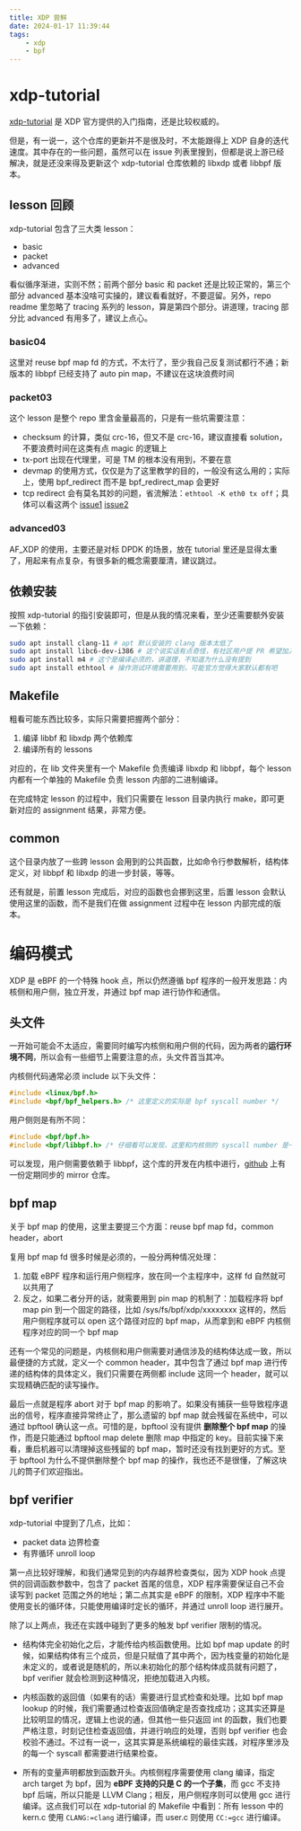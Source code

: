 ```yaml
---
title: XDP 尝鲜
date: 2024-01-17 11:39:44
tags:
    - xdp
    - bpf
---
```


# xdp-tutorial

[xdp-tutorial](https://github.com/xdp-project/xdp-tutorial) 是 XDP 官方提供的入门指南，还是比较权威的。

但是，有一说一，这个仓库的更新并不是很及时，不太能跟得上 XDP 自身的迭代速度。其中存在的一些问题，虽然可以在 issue 列表里搜到，但都是说上游已经解决，就是还没来得及更新这个 xdp-tutorial 仓库依赖的 libxdp 或者 libbpf 版本。

## lesson 回顾

xdp-tutorial 包含了三大类 lesson：

* basic
* packet
* advanced

看似循序渐进，实则不然；前两个部分 basic 和 packet 还是比较正常的，第三个部分 advanced 基本没啥可实操的，建议看看就好，不要逗留。另外，repo readme 里忽略了 tracing 系列的 lesson，算是第四个部分。讲道理，tracing 部分比 advanced 有用多了，建议上点心。

<!-- more -->

### basic04

这里对 reuse bpf map fd 的方式，不太行了，至少我自己反复测试都行不通；新版本的 libbpf 已经支持了 auto pin map，不建议在这块浪费时间

### packet03

这个 lesson 是整个 repo 里含金量最高的，只是有一些坑需要注意：

* checksum 的计算，类似 crc-16，但又不是 crc-16，建议直接看 solution，不要浪费时间在这类有点 magic 的逻辑上
* tx-port 出现在代理里，可是 TM 的根本没有用到，不要在意
* devmap 的使用方式，仅仅是为了这里教学的目的，一般没有这么用的；实际上，使用 bpf_redirect 而不是 bpf_redirect_map 会更好
* tcp redirect 会有莫名其妙的问题，省流解法：`ethtool -K eth0 tx off`；具体可以看这两个 [issue1](https://github.com/xdp-project/xdp-tutorial/issues/160#issuecomment-713532279) [issue2](https://github.com/xdp-project/xdp-tutorial/issues/160#issuecomment-722355532)

### advanced03

AF_XDP 的使用，主要还是对标 DPDK 的场景，放在 tutorial 里还是显得太重了，用起来有点复杂，有很多新的概念需要厘清，建议跳过。

## 依赖安装

按照 xdp-tutorial 的指引安装即可，但是从我的情况来看，至少还需要额外安装一下依赖：

```sh
sudo apt install clang-11 # apt 默认安装的 clang 版本太低了
sudo apt install libc6-dev-i386 # 这个说实话有点奇怪，有社区用户提 PR 希望加入依赖列表里，但是被拒了
sudo apt install m4 # 这个是编译必须的，讲道理，不知道为什么没有提到
sudo apt install ethtool # 操作测试环境需要用到，可能官方觉得大家默认都有吧
```

## Makefile

粗看可能东西比较多，实际只需要把握两个部分：

1. 编译 libbf 和 libxdp 两个依赖库
2. 编译所有的 lessons

对应的，在 lib 文件夹里有一个 Makefile 负责编译 libxdp 和 libbpf，每个 lesson 内都有一个单独的 Makefile 负责 lesson 内部的二进制编译。

在完成特定 lesson 的过程中，我们只需要在 lesson 目录内执行 make，即可更新对应的 assignment 结果，非常方便。

## common

这个目录内放了一些跨 lesson 会用到的公共函数，比如命令行参数解析，结构体定义，对 libbpf 和 libxdp 的进一步封装，等等。

还有就是，前置 lesson 完成后，对应的函数也会挪到这里，后置 lesson 会默认使用这里的函数，而不是我们在做 assignment 过程中在 lesson 内部完成的版本。

# 编码模式

XDP 是 eBPF 的一个特殊 hook 点，所以仍然遵循 bpf 程序的一般开发思路：内核侧和用户侧，独立开发，并通过 bpf map 进行协作和通信。

## 头文件

一开始可能会不太适应，需要同时编写内核侧和用户侧的代码，因为两者的**运行环境不同**，所以会有一些细节上需要注意的点，头文件首当其冲。

内核侧代码通常必须 include 以下头文件：

```c
#include <linux/bpf.h>
#include <bpf/bpf_helpers.h> /* 这里定义的实际是 bpf syscall number */
```

用户侧则是有所不同：

```c
#include <bpf/bpf.h>
#include <bpf/libbpf.h> /* 仔细看可以发现，这里和内核侧的 syscall number 是一样的（对同一个函数来说）*/
```

可以发现，用户侧需要依赖于 libbpf，这个库的开发在内核中进行，[github](https://github.com/libbpf/libbpf) 上有一份定期同步的 mirror 仓库。

## bpf map

关于 bpf map 的使用，这里主要提三个方面：reuse bpf map fd，common header，abort

复用 bpf map fd 很多时候是必须的，一般分两种情况处理：

1.  加载 eBPF 程序和运行用户侧程序，放在同一个主程序中，这样 fd 自然就可以共用了
2. 反之，如果二者分开的话，就需要用到 pin map 的机制了：加载程序将 bpf map pin 到一个固定的路径，比如 /sys/fs/bpf/xdp/xxxxxxxx 这样的，然后用户侧程序就可以 open 这个路径对应的 bpf map，从而拿到和 eBPF 内核侧程序对应的同一个 bpf map

还有一个常见的问题是，内核侧和用户侧需要对通信涉及的结构体达成一致，所以最便捷的方式就，定义一个 common header，其中包含了通过 bpf map 进行传递的结构体的具体定义，我们只需要在两侧都 include 这同一个 header，就可以实现精确匹配的读写操作。

最后一点就是程序 abort 对于 bpf map 的影响了。如果没有捕获一些导致程序退出的信号，程序直接异常终止了，那么遗留的 bpf map 就会残留在系统中，可以通过 bpftool 确认这一点。可惜的是，bpftool 没有提供 **删除整个 bpf map** 的操作，而是只能通过 bpftool map delete 删除 map 中指定的 key。目前实操下来看，重启机器可以清理掉这些残留的 bpf map，暂时还没有找到更好的方式。至于 bpftool 为什么不提供删除整个 bpf map 的操作，我也还不是很懂，了解这块儿的筒子们欢迎指出。

## bpf verifier

xdp-tutorial 中提到了几点，比如：

* packet data 边界检查
* 有界循环 unroll loop

第一点比较好理解，和我们通常见到的内存越界检查类似，因为 XDP hook 点提供的回调函数参数中，包含了 packet 首尾的信息，XDP 程序需要保证自己不会读写到 packet 范围之外的地址；第二点其实是 eBPF 的限制，XDP 程序中不能使用变长的循环体，只能使用编译时定长的循环，并通过 unroll loop 进行展开。

除了以上两点，我还在实践中碰到了更多的触发 bpf verifier 限制的情况。

* 结构体完全初始化之后，才能传给内核函数使用。比如 bpf map update 的时候，如果结构体有三个成员，但是只赋值了其中两个，因为栈变量的初始化是未定义的，或者说是随机的，所以未初始化的那个结构体成员就有问题了，bpf verifier 就会检测到这种情况，拒绝加载进入内核。

* 内核函数的返回值（如果有的话）需要进行显式检查和处理。比如 bpf map lookup 的时候，我们需要通过检查返回值确定是否查找成功；这其实还算是比较明显的情况，逻辑上也说的通，但其他一些只返回 int 的函数，我们也要严格注意，时刻记住检查返回值，并进行响应的处理，否则 bpf verifier 也会校验不通过。不过有一说一，这其实算是系统编程的最佳实践，对程序里涉及的每一个 syscall 都需要进行结果检查。

* 所有的变量声明都放到函数开头。内核侧程序需要使用 clang 编译，指定 arch target 为 bpf，因为 **eBPF 支持的只是 C 的一个子集**，而 gcc 不支持 bpf 后端，所以只能是 LLVM Clang；相反，用户侧程序则可以使用 gcc 进行编译。这点我们可以在 xdp-tutorial 的 Makefile 中看到：所有 lesson 中的 kern.c 使用 `CLANG:=clang` 进行编译，而 user.c 则使用 `CC:=gcc` 进行编译。




